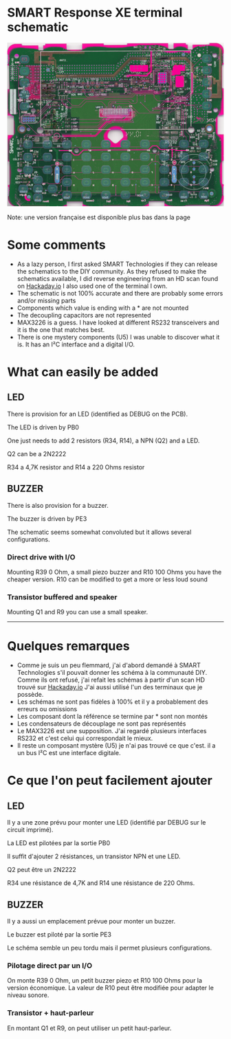 # SMART Response XE terminal schematic

![Modified scan](photos/smart_response_xe_pcb_color.png)

Note: une version française est disponible plus bas dans la page



# Some comments
* As a lazy person, I first asked SMART Technologies if they can release the schematics to the DIY community. As they refused to make the schematics available, I did reverse engineering from an HD scan found on [Hackaday.io](https://hackaday.io/project/160664-smart-response-xe-reverse-engineering)
I also used one of the terminal I own.
* The schematic is not 100% accurate and there are probably some errors and/or missing parts
* Components which value is ending with a \* are not mounted
* The decoupling capacitors are not represented
* MAX3226 is a guess. I have looked at different RS232 transceivers and it is the one that matches best.
* There is one mystery components (U5) I was unable to discover what it is. It has an I²C interface and a digital I/O.

# What can easily be added
## LED
There is provision for an LED (identified as DEBUG on the PCB).

The LED is driven by PB0

One just needs to add 2 resistors (R34, R14), a NPN (Q2) and a LED.

Q2 can be a 2N2222

R34 a 4,7K resistor and R14 a 220 Ohms resistor

## BUZZER
There is also provision for a buzzer.

The buzzer is driven by PE3

The schematic seems somewhat convoluted but it allows several configurations.
### Direct drive with I/O
Mounting R39 0 Ohm, a small piezo buzzer and R10 100 Ohms you have the cheaper version. R10 can be modified to get a more or less loud sound 
### Transistor buffered and speaker
Mounting Q1 and R9 you can use a small speaker.

----

# Quelques remarques
* Comme je suis un peu flemmard, j\'ai d\'abord demandé à SMART Technologies s\'il pouvait donner les schéma à la communauté DIY. Comme ils ont refusé, j\'ai refait les schémas à partir d\'un scan HD trouvé sur [Hackaday.io](https://hackaday.io/project/160664-smart-response-xe-reverse-engineering)
J\'ai aussi utilisé l\'un des terminaux que je possède.
* Les schémas ne sont pas fidèles à 100% et il y a probablement des erreurs ou omissions
* Les composant dont la référence se termine par \* sont non montés
* Les condensateurs de découplage ne sont pas représentés
* Le MAX3226 est une supposition. J'ai regardé plusieurs interfaces RS232 et c'est celui qui correspondait le mieux.
* Il reste un composant mystère (U5) je n\'ai pas trouvé ce que c\'est. il a un bus I²C est une interface digitale.

# Ce que l\'on peut facilement ajouter
## LED
Il y a une zone prévu pour monter une LED (identifié par DEBUG sur le circuit imprimé).

La LED est pilotées par la sortie PB0

Il suffit d\'ajouter 2 résistances, un transistor NPN et une LED.

Q2 peut être un 2N2222

R34 une résistance de 4,7K  and R14 une résistance de 220 Ohms.

## BUZZER
Il y a aussi un emplacement prévue pour monter un buzzer.

Le buzzer est piloté par la sortie PE3

Le schéma semble un peu tordu mais il permet plusieurs configurations.
### Pilotage direct par un I/O
On monte R39 0 Ohm, un petit buzzer piezo et R10 100 Ohms pour la version économique. La valeur de R10 peut être modifiée pour adapter le niveau sonore.
### Transistor + haut-parleur
En montant Q1 et R9, on peut utiliser un petit haut-parleur.


